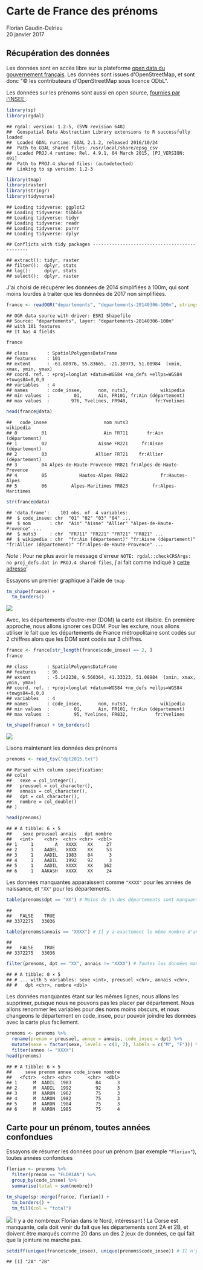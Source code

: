 # Carte de France des prénoms
Florian Gaudin-Delrieu  
20 janvier 2017  

## Récupération des données

Les données sont en accès libre sur la plateforme [open data du gouvernement français](https://www.data.gouv.fr/fr/datasets/contours-des-departements-francais-issus-d-openstreetmap/).
Les données sont issues d'OpenStreetMap, et sont donc "© les contributeurs d'OpenStreetMap sous licence ODbL".

Les données sur les prénoms sont aussi en open source, [fournies par l'INSEE ](http://www.data.gouv.fr/fr/datasets/fichier-des-prenoms-edition-2016/).


```r
library(sp)
library(rgdal)
```

```
## rgdal: version: 1.2-5, (SVN revision 648)
##  Geospatial Data Abstraction Library extensions to R successfully loaded
##  Loaded GDAL runtime: GDAL 2.1.2, released 2016/10/24
##  Path to GDAL shared files: /usr/local/share/epsg_csv
##  Loaded PROJ.4 runtime: Rel. 4.9.1, 04 March 2015, [PJ_VERSION: 491]
##  Path to PROJ.4 shared files: (autodetected)
##  Linking to sp version: 1.2-3
```

```r
library(tmap)
library(raster)
library(stringr)
library(tidyverse)
```

```
## Loading tidyverse: ggplot2
## Loading tidyverse: tibble
## Loading tidyverse: tidyr
## Loading tidyverse: readr
## Loading tidyverse: purrr
## Loading tidyverse: dplyr
```

```
## Conflicts with tidy packages ----------------------------------------------
```

```
## extract(): tidyr, raster
## filter():  dplyr, stats
## lag():     dplyr, stats
## select():  dplyr, raster
```
 
J'ai choisi de récupérer les données de 2014 simplifiées à 100m, qui sont moins lourdes à traiter que les données de 2017 non simplifiées.


```r
france <- readOGR("departements", "departements-20140306-100m", stringsAsFactors = FALSE, use_iconv = TRUE, encoding = "iso-8859-1")
```

```
## OGR data source with driver: ESRI Shapefile 
## Source: "departements", layer: "departements-20140306-100m"
## with 101 features
## It has 4 fields
```

```r
france
```

```
## class       : SpatialPolygonsDataFrame 
## features    : 101 
## extent      : -61.80976, 55.83665, -21.38973, 51.08984  (xmin, xmax, ymin, ymax)
## coord. ref. : +proj=longlat +datum=WGS84 +no_defs +ellps=WGS84 +towgs84=0,0,0 
## variables   : 4
## names       : code_insee,      nom, nuts3,            wikipedia 
## min values  :         01,      Ain, FR101, fr:Ain (département) 
## max values  :        976, Yvelines, FR940,          fr:Yvelines
```

```r
head(france@data)
```

```
##   code_insee                     nom nuts3                  wikipedia
## 0         01                     Ain FR711       fr:Ain (département)
## 1         02                   Aisne FR221     fr:Aisne (département)
## 2         03                  Allier FR721    fr:Allier (département)
## 3         04 Alpes-de-Haute-Provence FR821 fr:Alpes-de-Haute-Provence
## 4         05            Hautes-Alpes FR822            fr:Hautes-Alpes
## 5         06         Alpes-Maritimes FR823         fr:Alpes-Maritimes
```

```r
str(france@data)
```

```
## 'data.frame':	101 obs. of  4 variables:
##  $ code_insee: chr  "01" "02" "03" "04" ...
##  $ nom       : chr  "Ain" "Aisne" "Allier" "Alpes-de-Haute-Provence" ...
##  $ nuts3     : chr  "FR711" "FR221" "FR721" "FR821" ...
##  $ wikipedia : chr  "fr:Ain (département)" "fr:Aisne (département)" "fr:Allier (département)" "fr:Alpes-de-Haute-Provence" ...
```
*Note :* Pour ne plus avoir le message d'erreur `NOTE: rgdal::checkCRSArgs: no proj_defs.dat in PROJ.4 shared files`, j'ai fait comme indiqué à [cette adresse](https://gis.stackexchange.com/questions/224467/raster-error-note-rgdalcheckcrsargs-no-proj-defs-dat-in-proj-4-shared-file)'

Essayons un premier graphique à l'aide de `tmap`


```r
tm_shape(france) +
  tm_borders()
```

![](01_exploratory_files/figure-html/unnamed-chunk-1-1.png)<!-- -->

Avec, les départements d'outre-mer (DOM) la carte est illisible. En première approche, nous allons ignorer ces DOM. Pour les exclure, nous allons utiliser le fait que les départements de France métropolitaine sont codés sur 2 chiffres alors que les DOM sont codés sur 3 chiffres.

```r
france <- france[str_length(france$code_insee) == 2, ]
france
```

```
## class       : SpatialPolygonsDataFrame 
## features    : 96 
## extent      : -5.142238, 9.560364, 41.33323, 51.08984  (xmin, xmax, ymin, ymax)
## coord. ref. : +proj=longlat +datum=WGS84 +no_defs +ellps=WGS84 +towgs84=0,0,0 
## variables   : 4
## names       : code_insee,      nom, nuts3,            wikipedia 
## min values  :         01,      Ain, FR101, fr:Ain (département) 
## max values  :         95, Yvelines, FR832,          fr:Yvelines
```

```r
tm_shape(france) + tm_borders()
```

![](01_exploratory_files/figure-html/unnamed-chunk-2-1.png)<!-- -->

Lisons maintenant les données des prénoms


```r
prenoms <- read_tsv("dpt2015.txt")
```

```
## Parsed with column specification:
## cols(
##   sexe = col_integer(),
##   preusuel = col_character(),
##   annais = col_character(),
##   dpt = col_character(),
##   nombre = col_double()
## )
```

```r
head(prenoms)
```

```
## # A tibble: 6 × 5
##    sexe preusuel annais   dpt nombre
##   <int>    <chr>  <chr> <chr>  <dbl>
## 1     1        A   XXXX    XX     27
## 2     1    AADEL   XXXX    XX     53
## 3     1    AADIL   1983    84      3
## 4     1    AADIL   1992    92      3
## 5     1    AADIL   XXXX    XX    162
## 6     1   AAKASH   XXXX    XX     24
```

Les données manquantes apparaissent comme `"XXXX"` pour les années de naissance, et `"XX"` pour les départements.


```r
table(prenoms$dpt == "XX") # Moins de 1% des départements sont manquants
```

```
## 
##   FALSE    TRUE 
## 3372275   33036
```

```r
table(prenoms$annais == "XXXX") # Il y a exactement le même nombre d'années de naissance manquantes
```

```
## 
##   FALSE    TRUE 
## 3372275   33036
```

```r
filter(prenoms, dpt == "XX", annais != "XXXX") # Toutes les données manquantes sont sur les mêmes lignes
```

```
## # A tibble: 0 × 5
## # ... with 5 variables: sexe <int>, preusuel <chr>, annais <chr>,
## #   dpt <chr>, nombre <dbl>
```
Les données manquantes étant sur les mêmes lignes, nous allons les supprimer, puisque nous ne pouvons pas les placer par département. Nous allons renommer les variables pour des noms moins obscurs, et nous changeons le département en code_insee, pour pouvoir joindre les données avec la carte plus facilement.


```r
prenoms <- prenoms %>% 
  rename(prenom = preusuel, annee = annais, code_insee = dpt) %>% 
  mutate(sexe = factor(sexe, levels = c(1, 2), labels = c("M", "F"))) %>% 
  filter(annee != "XXXX")
head(prenoms)
```

```
## # A tibble: 6 × 5
##     sexe prenom annee code_insee nombre
##   <fctr>  <chr> <chr>      <chr>  <dbl>
## 1      M  AADIL  1983         84      3
## 2      M  AADIL  1992         92      3
## 3      M  AARON  1962         75      3
## 4      M  AARON  1982         75      3
## 5      M  AARON  1984         75      3
## 6      M  AARON  1985         75      4
```

## Carte pour un prénom, toutes années confondues

Essayons de résumer les données pour un prénom (par exemple `"Florian"`), toutes années confondues

```r
florian <- prenoms %>% 
  filter(prenom == "FLORIAN") %>% 
  group_by(code_insee) %>% 
  summarise(total = sum(nombre))
```


```r
tm_shape(sp::merge(france, florian)) +
  tm_borders() +
  tm_fill(col = "total")
```

![](01_exploratory_files/figure-html/unnamed-chunk-4-1.png)<!-- -->
Il y a de nombreux Florian dans le Nord, intéressant ! La Corse est manquante, cela doit venir du fait que les départements sont 2A et 2B, et doivent être marqués comme 20 dans un des 2 jeux de données, ce qui fait que la jointure ne marche pas.

```r
setdiff(unique(france$code_insee), unique(prenoms$code_insee)) # Il n'y a bien que la Corse qui est dans france
```

```
## [1] "2A" "2B"
```

